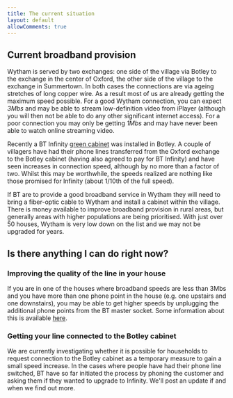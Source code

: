 ```yaml
---
title: The current situation
layout: default
allowComments: true
---
```


## Current broadband provision

Wytham is served by two exchanges: one side of the village via Botley to the exchange in the center
of Oxford, the other side of the village to the exchange in Summertown. In both cases the
connections are via ageing stretches of long copper wire. As a result
most of us are already getting the maximum speed possible. For a good Wytham connection, you can
expect *3Mbs* and may be able to stream low-definition video from iPlayer (although you will then
not be able to do any other significant internet access). For a poor connection you may only be
getting *1Mbs* and may have never been able to watch online streaming video.

Recently a BT Infinity [green cabinet](https://www.google.co.uk/search?q=bt+green+box&source=lnms&tbm=isch&sa=X&ei=q6DjU86pLMjS0QWEu4HgAg&ved=0CAgQ_AUoAQ&biw=1920&bih=875) was installed in Botley. A couple of villagers have had their phone lines
transferred from the Oxford exchange to the Botley cabinet (having also agreed to
pay for BT Infinity) and have seen increases in connection speed, although by no more than a factor
of two. Whilst this may be worthwhile, the speeds realized are nothing like those promised for
Infinity (about 1/10th of the full speed).

If BT are to provide a good broadband service in Wytham they will need to bring a fiber-optic cable
to Wytham and install a cabinet within the village. There is money available to improve broadband
provision in rural areas, but generally areas with higher populations are being prioritised. With
just over 50 houses, Wytham is very low down on the list and we may not be upgraded for years.

## Is there anything I can do right now?

### Improving the quality of the line in your house

If you are in one of the houses where broadband speeds are less than 3Mbs and you have more than
one phone point in the house (e.g. one upstairs and one downstairs), you may be able to get higher
speeds by unplugging the additional phone points from the BT master socket. Some information about
this is available [here](http://www.plus.net/support/broadband/master-socket-guide.shtml).

### Getting your line connected to the Botley cabinet

We are currently investigating whether it is possible for households to request connection to the
Botley cabinet as a temporary measure to gain a small speed increase. In the cases where people have had their
phone line switched, BT have so far initiated the process by phoning the customer and asking them
if they wanted to upgrade to Infinity. We'll post an update if and when we find out more.
